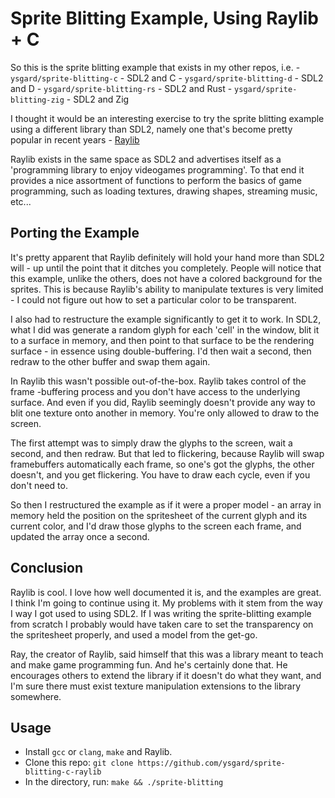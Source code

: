 # Sprite Blitting Example, Using Raylib + C

So this is the sprite blitting example that exists in my other repos, i.e.
    - `ysgard/sprite-blitting-c` - SDL2 and C
    - `ysgard/sprite-blitting-d` - SDL2 and D
    - `ysgard/sprite-blitting-rs` - SDL2 and Rust
    - `ysgard/sprite-blitting-zig` - SDL2 and Zig

I thought it would be an interesting exercise to try the sprite blitting 
example using a different library than SDL2, namely one that's become
pretty popular in recent years - [Raylib](https://www.raylib.com/index.html)

Raylib exists in the same space as SDL2 and advertises itself as a 'programming
library to enjoy videogames programming'. To that end it provides a nice 
assortment of functions to perform the basics of game programming, such as
loading textures, drawing shapes, streaming music, etc...

## Porting the Example

It's pretty apparent that Raylib definitely will hold your hand more than SDL2
will - up until the point that it ditches you completely. People will notice
that this example, unlike the others, does not have a colored background for 
the sprites. This is because Raylib's ability to manipulate textures is very 
limited - I could not figure out how to set a particular color to be
transparent.

I also had to restructure the example significantly to get it to work. In SDL2,
what I did was generate a random glyph for each 'cell' in the window, blit it 
to a surface in memory, and then point to that surface to be the rendering
surface - in essence using double-buffering. I'd then wait a second, then redraw
to the other buffer and swap them again.

In Raylib this wasn't possible out-of-the-box. Raylib takes control of the frame
-buffering process and you don't have access to the underlying surface. And even
if you did, Raylib seemingly doesn't provide any way to blit one texture onto
another in memory. You're only allowed to draw to the screen.

The first attempt was to simply draw the glyphs to the screen, wait a second, 
and then redraw. But that led to flickering, because Raylib will swap
framebuffers automatically each frame, so one's got the glyphs, the other
doesn't, and you get flickering. You have to draw each cycle, even if you don't
need to. 

So then I restructured the example as if it were a proper model - an array in
memory held the position on the spritesheet of the current glyph and its current
color, and I'd draw those glyphs to the screen each frame, and updated the array
once a second.

## Conclusion

Raylib is cool. I love how well documented it is, and the examples are great. I
think I'm going to continue using it. My problems with it stem from the way I
way I got used to using SDL2. If I was writing the sprite-blitting example from 
scratch I probably would have taken care to set the transparency on the
spritesheet properly, and used a model from the get-go.

Ray, the creator of Raylib, said himself that this was a library meant to teach
and make game programming fun. And he's certainly done that. He encourages
others to extend the library if it doesn't do what they want, and I'm sure there
must exist texture manipulation extensions to the library somewhere.

## Usage

- Install `gcc` or `clang`, `make` and Raylib.
- Clone this repo: `git clone
  https://github.com/ysgard/sprite-blitting-c-raylib`
- In the directory, run: `make && ./sprite-blitting`
